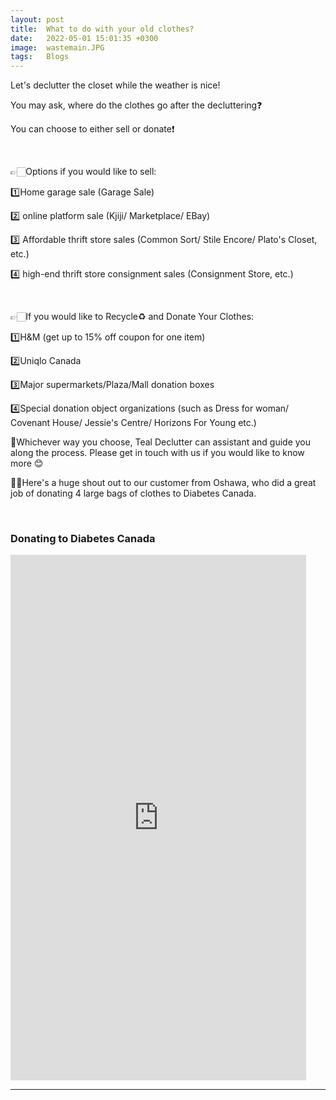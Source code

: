 ```yaml
---
layout: post
title:  What to do with your old clothes?
date:   2022-05-01 15:01:35 +0300
image:  wastemain.JPG
tags:   Blogs
---
```

Let's declutter the closet while the weather is nice!

You may ask, where do the clothes go after the decluttering❓

You can choose to either sell or donate❗️

<br/>

👉🏻Options if you would like to sell:

1️⃣Home garage sale (Garage Sale)

2️⃣ online platform sale (Kjiji/ Marketplace/ EBay)

3️⃣ Affordable thrift store sales (Common Sort/ Stile Encore/ Plato's Closet, etc.)

4️⃣ high-end thrift store consignment sales (Consignment Store, etc.)

<br/>

👉🏻If you would like to Recycle♻️ and Donate Your Clothes:

1️⃣H&M (get up to 15% off coupon for one item)

2️⃣Uniqlo Canada

3️⃣Major supermarkets/Plaza/Mall donation boxes

4️⃣Special donation object organizations (such as Dress for woman/ Covenant House/ Jessie's Centre/ Horizons For Young etc.)

🌟Whichever way you choose, Teal Declutter can assistant and guide you along the process. Please get in touch with us if you would like to know more 😊

👍🏻Here's a huge shout out to our customer from Oshawa, who did a great job of donating 4 large bags of clothes to Diabetes Canada.

<br/>

### Donating to Diabetes Canada

<iframe width="473" height="841" src="https://www.youtube.com/embed/FFpphBaM324" title="YouTube video player" frameborder="0" allow="accelerometer; autoplay; clipboard-write; encrypted-media; gyroscope; picture-in-picture" allowfullscreen></iframe>

***

